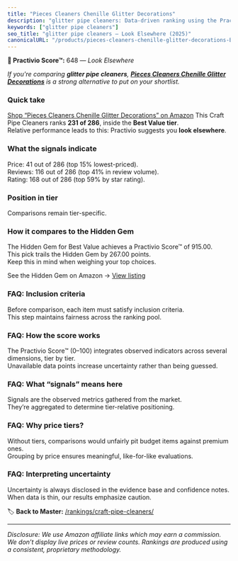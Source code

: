 ```yaml
---
title: "Pieces Cleaners Chenille Glitter Decorations"
description: "glitter pipe cleaners: Data-driven ranking using the Practivio Score™. Positioned by quality, value, demand, findability, momentum."
keywords: ["glitter pipe cleaners"]
seo_title: "glitter pipe cleaners — Look Elsewhere (2025)"
canonicalURL: "/products/pieces-cleaners-chenille-glitter-decorations-B0CHVNRJY3/"
---
```


**🚫 Practivio Score™:** 648 — _Look Elsewhere_


*If you're comparing **glitter pipe cleaners**, **[Pieces Cleaners Chenille Glitter Decorations](https://www.amazon.com/dp/B0CHVNRJY3?tag=practivio-20)** is a strong alternative to put on your shortlist.*
### Quick take
[Shop “Pieces Cleaners Chenille Glitter Decorations” on Amazon](https://www.amazon.com/dp/B0CHVNRJY3?tag=practivio-20)
This Craft Pipe Cleaners ranks **231 of 286**, inside the **Best Value tier**.  
Relative performance leads to this: Practivio suggests you **look elsewhere**.

### What the signals indicate
Price: 41 out of 286 (top 15% lowest-priced).  
Reviews: 116 out of 286 (top 41% in review volume).  
Rating: 168 out of 286 (top 59% by star rating).  

### Position in tier
Comparisons remain tier-specific.

### How it compares to the Hidden Gem
The Hidden Gem for Best Value achieves a Practivio Score™ of 915.00.  
This pick trails the Hidden Gem by 267.00 points.  
Keep this in mind when weighing your top choices.  

See the Hidden Gem on Amazon → [View listing](https://www.amazon.com/dp/B08GZL6MFJ?tag=practivio-20)

### FAQ: Inclusion criteria
Before comparison, each item must satisfy inclusion criteria.  
This step maintains fairness across the ranking pool.

### FAQ: How the score works
The Practivio Score™ (0–100) integrates observed indicators across several dimensions, tier by tier.  
Unavailable data points increase uncertainty rather than being guessed.

### FAQ: What “signals” means here
Signals are the observed metrics gathered from the market.  
They’re aggregated to determine tier-relative positioning.

### FAQ: Why price tiers?
Without tiers, comparisons would unfairly pit budget items against premium ones.  
Grouping by price ensures meaningful, like-for-like evaluations.

### FAQ: Interpreting uncertainty
Uncertainty is always disclosed in the evidence base and confidence notes.  
When data is thin, our results emphasize caution.


🏷️ **Back to Master:** [/rankings/craft-pipe-cleaners/](/rankings/craft-pipe-cleaners/)

---
_Disclosure: We use Amazon affiliate links which may earn a commission. We don’t display live prices or review counts. Rankings are produced using a consistent, proprietary methodology._
